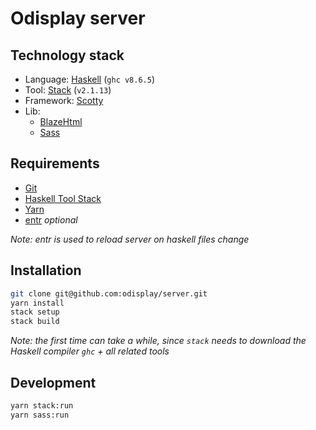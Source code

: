 # Odisplay server

## Technology stack

- Language: [Haskell](https://www.haskell.org) (`ghc v8.6.5`)
- Tool: [Stack](https://docs.haskellstack.org/en/stable/README/) (`v2.1.13`)
- Framework: [Scotty](https://github.com/scotty-web/scotty)
- Lib:
    - [BlazeHtml](https://jaspervdj.be/blaze/)
    - [Sass](https://sass-lang.com)

## Requirements

- [Git](https://git-scm.com)
- [Haskell Tool Stack](https://docs.haskellstack.org/en/stable/README/)
- [Yarn](https://yarnpkg.com/lang/en/)
- [entr](http://eradman.com/entrproject/) *optional*

*Note: entr is used to reload server on haskell files change*

## Installation

```bash
git clone git@github.com:odisplay/server.git
yarn install
stack setup
stack build
```

*Note: the first time can take a while, since `stack` needs to download the Haskell compiler `ghc` + all related tools*

## Development

```bash
yarn stack:run
yarn sass:run
```
